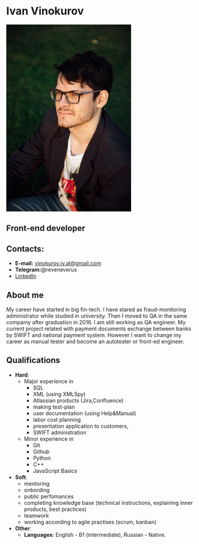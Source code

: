 # Ivan Vinokurov
![](/images/ph2.jpg)
## Front-end developer
## Contacts:
- **E-mail:** vinokurov.iv.al@gmail.com
- **Telegram:**@reveneverus
- [LinkedIn](https://www.linkedin.com/in/ivan-vinokurov-5b489a233/)
## About me
My career have started in big fin-tech. I have stared as fraud-monitoring administrator while studied in university. Then I moved to QA in the same compamy after graduation in 2016. I am still working as QA engineer. My current project related with payment documents exchange between banks by SWIFT and national payment system.  However I want to change my career as manual tester and become an autotester or front-ed engineer.
## Qualifications
- **Hard**:
    - Major experience in 
        - SQL 
        - XML (using XMLSpy)
        - Atlassian products (Jira,Confluence)
        - making test-plan
        - user documentation (using Help&Manual)
        - labor cost planning
        - presentation application to customers,
        - SWIFT administration
    - Minor experience in
        - Git
        - Github
        - Python
        - C++
        - JavaScript Basics  
- **Soft**: 
    - mentoring
    - onbording
    - public perfomances
    - completing knowledge base (technical instructions, explaining inner products, best practices)
    - teamwork
    - working according to agile practises (scrum, kanban)
- **Other**:
    - **Languages**: English - B1 (intermediate), Russian - Native.